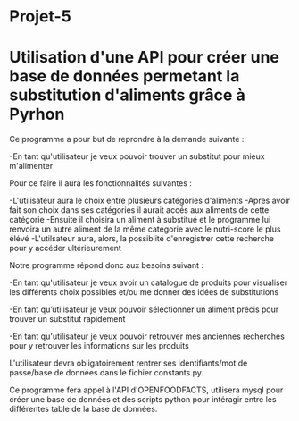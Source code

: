 # Projet-5
Utilisation d'une API pour créer une base de données permetant la substitution d'aliments grâce à Pyrhon
=======
Ce programme a pour but de reprondre à la demande suivante :

-En tant qu'utilisateur je veux pouvoir trouver un substitut pour mieux m'alimenter


Pour ce faire il aura les fonctionnalités suivantes :

-L'utilisateur aura le choix entre plusieurs catégories d'aliments
-Apres avoir fait son choix dans ses catégories il aurait accés aux aliments de cette catégorie
-Ensuite il choisira un aliment à substitué et le programme lui renvoira un autre aliment de la même catégorie avec le nutri-score le plus élévé
-L'utilsateur aura, alors, la possiblité d'enregistrer cette recherche pour y accéder ultérieurement

Notre programme répond donc aux besoins suivant :                                                                                         

-En tant qu'utilisateur je veux avoir un catalogue de produits pour visualiser les différents choix possibles et/ou me donner des idées de substitutions

-En tant qu’utilisateur je veux pouvoir sélectionner un aliment précis pour trouver un substitut rapidement

-En tant qu'utilisateur je veux pouvoir retrouver mes anciennes recherches pour y retrouver les informations sur les produits

L'utilisateur devra obligatoirement rentrer ses identifiants/mot de passe/base de données dans le fichier constants.py.

Ce programme fera appel à l'API d'OPENFOODFACTS, utilisera mysql pour créer une base de données et des scripts python pour intéragir entre les différentes table de la base de données.
